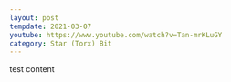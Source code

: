 ```yaml
---
layout: post
tempdate: 2021-03-07
youtube: https://www.youtube.com/watch?v=Tan-mrKLuGY
category: Star (Torx) Bit
---
```

test content
